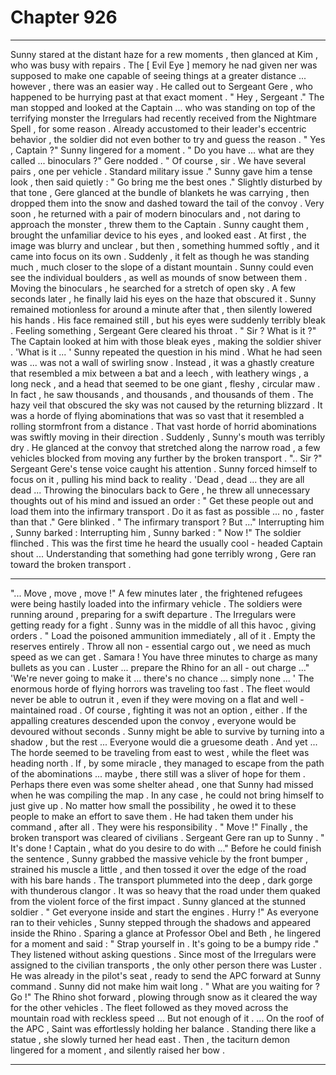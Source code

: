 
# Chapter 926


---

Sunny stared at the distant haze for a rew moments , then glanced at Kim , who was busy with repairs . The [ Evil Eye ] memory he nad given ner was supposed to make one capable of seeing things at a greater distance ... however , there was an easier way .
He called out to Sergeant Gere , who happened to be hurrying past at that exact moment .
" Hey , Sergeant ."
The man stopped and looked at the Captain ... who was standing on top of the terrifying monster the Irregulars had recently received from the Nightmare Spell , for some reason .
Already accustomed to their leader's eccentric behavior , the soldier did not even bother to try and guess the reason .
" Yes , Captain ?"
Sunny lingered for a moment .
" Do you have ... what are they called ... binoculars ?"
Gere nodded .
" Of course , sir . We have several pairs , one per vehicle . Standard military issue ."
Sunny gave him a tense look , then said quietly :
" Go bring me the best ones ."
Slightly disturbed by that tone , Gere glanced at the bundle of blankets he was carrying , then dropped them into the snow and dashed toward the tail of the convoy . Very soon , he returned with a pair of modern binoculars and , not daring to approach the monster , threw them to the Captain .
Sunny caught them , brought the unfamiliar device to his eyes , and looked east . At first , the image was blurry and unclear , but then , something hummed softly , and it came into focus on its own .
Suddenly , it felt as though he was standing much , much closer to the slope of a distant mountain . Sunny could even see the individual boulders , as well as mounds of snow between them . Moving the binoculars , he searched for a stretch of open sky .
A few seconds later , he finally laid his eyes on the haze that obscured it .
Sunny remained motionless for around a minute after that , then silently lowered his hands . His face remained still , but his eyes were suddenly terribly bleak .
Feeling something , Sergeant Gere cleared his throat .
" Sir ? What is it ?"
The Captain looked at him with those bleak eyes , making the soldier shiver .
'What is it ... '
Sunny repeated the question in his mind .
What he had seen was ... was not a wall of swirling snow .
Instead , it was a ghastly creature that resembled a mix between a bat and a leech , with leathery wings , a long neck , and a head that seemed to be one giant , fleshy , circular maw .
In fact , he saw thousands , and thousands , and thousands of them .
The hazy veil that obscured the sky was not caused by the returning blizzard . It was a horde of flying abominations that was so vast that it resembled a rolling stormfront from a distance .
That vast horde of horrid abominations was swiftly moving in their direction .
Suddenly , Sunny's mouth was terribly dry . He glanced at the convoy that stretched along the narrow road , a few vehicles blocked from moving any further by the broken transport .
".. Sir ?"
Sergeant Gere's tense voice caught his attention . Sunny forced himself to focus on it , pulling his mind back to reality .
'Dead , dead ... they are all dead ...
Throwing the binoculars back to Gere , he threw all unnecessary thoughts out of his mind and issued an order :
" Get these people out and load them into the infirmary transport . Do it as fast as possible ... no , faster than that ."
Gere blinked .
" The infirmary transport ? But ..."
Interrupting him , Sunny barked :
Interrupting him , Sunny barked :
" Now !"
The soldier flinched . This was the first time he heard the usually cool - headed Captain shout ...
Understanding that something had gone terribly wrong , Gere ran toward the broken transport .
***
"... Move , move , move !"
A few minutes later , the frightened refugees were being hastily loaded into the infirmary vehicle . The soldiers were running around , preparing for a swift departure . The Irregulars were getting ready for a fight .
Sunny was in the middle of all this havoc , giving orders .
" Load the poisoned ammunition immediately , all of it . Empty the reserves entirely . Throw all non - essential cargo out , we need as much speed as we can get . Samara ! You have three minutes to charge as many bullets as you can . Luster ... prepare the Rhino for an all - out charge ..."
'We're never going to make it ... there's no chance ... simply none ... '
The enormous horde of flying horrors was traveling too fast . The fleet would never be able to outrun it , even if they were moving on a flat and well - maintained road . Of course , fighting it was not an option , either . If the appalling creatures descended upon the convoy , everyone would be devoured without seconds . Sunny might be able to survive by turning into a shadow , but the rest ...
Everyone would die a gruesome death .
And yet ...
The horde seemed to be traveling from east to west , while the fleet was heading north . If , by some miracle , they managed to escape from the path of the abominations ... maybe , there still was a sliver of hope for them .
Perhaps there even was some shelter ahead , one that Sunny had missed when he was compiling the map .
In any case , he could not bring himself to just give up . No matter how small the possibility , he owed it to these people to make an effort to save them . He had taken them under his command , after all .
They were his responsibility .
" Move !"
Finally , the broken transport was cleared of civilians . Sergeant Gere ran up to Sunny .
" It's done ! Captain , what do you desire to do with ..."
Before he could finish the sentence , Sunny grabbed the massive vehicle by the front bumper , strained his muscle a little , and then tossed it over the edge of the road with his bare hands .
The transport plummeted into the deep , dark gorge with thunderous clangor . It was so heavy that the road under them quaked from the violent force of the first impact .
Sunny glanced at the stunned soldier .
" Get everyone inside and start the engines . Hurry !"
As everyone ran to their vehicles , Sunny stepped through the shadows and appeared inside the Rhino . Sparing a glance at Professor Obel and Beth , he lingered for a moment and said :
" Strap yourself in . It's going to be a bumpy ride ."
They listened without asking questions .
Since most of the Irregulars were assigned to the civilian transports , the only other person there was Luster . He was already in the pilot's seat , ready to send the APC forward at Sunny command .
Sunny did not make him wait long .
" What are you waiting for ? Go !"
The Rhino shot forward , plowing through snow as it cleared the way for the other vehicles . The fleet followed as they moved across the mountain road with reckless speed ...
But not enough of it .
... On the roof of the APC , Saint was effortlessly holding her balance . Standing there like a statue , she slowly turned her head east .
Then , the taciturn demon lingered for a moment , and silently raised her bow .

---


